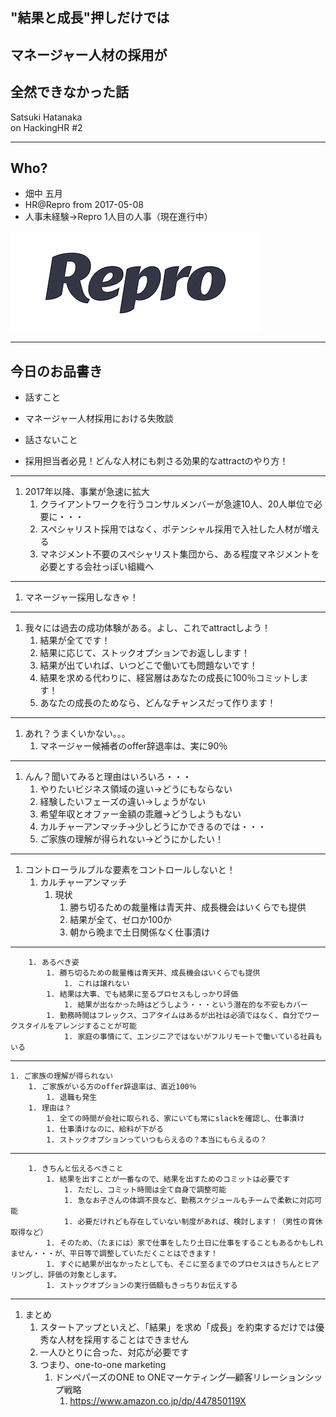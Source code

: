 ## "結果と成長"押しだけでは
## マネージャー人材の採用が
## 全然できなかった話


Satsuki Hatanaka<br>
on HackingHR #2

---

## Who?

- 畑中 五月
- HR@Repro from 2017-05-08
- 人事未経験→Repro 1人目の人事（現在進行中）

![](/assets/images/logo_repro.png)

---

## 今日のお品書き

- 話すこと
 - マネージャー人材採用における失敗談

- 話さないこと
 - 採用担当者必見！どんな人材にも刺さる効果的なattractのやり方！

---

1. 2017年以降、事業が急速に拡大
    1. クライアントワークを行うコンサルメンバーが急遽10人、20人単位で必要に・・・
    1. スペシャリスト採用ではなく、ポテンシャル採用で入社した人材が増える
    1. マネジメント不要のスペシャリスト集団から、ある程度マネジメントを必要とする会社っぽい組織へ
    
---

1. マネージャー採用しなきゃ！

---

1. 我々には過去の成功体験がある。よし、これでattractしよう！
    1. 結果が全てです！
    1. 結果に応じて、ストックオプションでお返しします！
    1. 結果が出ていれば、いつどこで働いても問題ないです！
    1. 結果を求める代わりに、経営層はあなたの成長に100％コミットします！
    1. あなたの成長のためなら、どんなチャンスだって作ります！
    
---

1. あれ？うまくいかない。。。
    1. マネージャー候補者のoffer辞退率は、実に90％

---
    
1. んん？聞いてみると理由はいろいろ・・・
    1. やりたいビジネス領域の違い→どうにもならない
    1. 経験したいフェーズの違い→しょうがない
    1. 希望年収とオファー金額の乖離→どうしようもない
    1. カルチャーアンマッチ→少しどうにかできるのでは・・・
    1. ご家族の理解が得られない→どうにかしたい！

---

1. コントローラルブルな要素をコントロールしないと！
    1. カルチャーアンマッチ
        1. 現状
            1. 勝ち切るための裁量権は青天井、成長機会はいくらでも提供
            1. 結果が全て、ゼロか100か
            1. 朝から晩まで土日関係なく仕事漬け

---
        1. あるべき姿
            1. 勝ち切るための裁量権は青天井、成長機会はいくらでも提供
                1. これは譲れない
            1. 結果は大事、でも結果に至るプロセスもしっかり評価
                1. 結果が出なかった時はどうしよう・・・という潜在的な不安もカバー
            1. 勤務時間はフレックス、コアタイムはあるが出社は必須ではなく、自分でワークスタイルをアレンジすることが可能
                1. 家庭の事情にて、エンジニアではないがフルリモートで働いている社員もいる

---
    1. ご家族の理解が得られない
        1. ご家族がいる方のoffer辞退率は、直近100％
            1. 退職も発生
        1. 理由は？
            1. 全ての時間が会社に取られる、家にいても常にslackを確認し、仕事漬け
            1. 仕事漬けなのに、給料が下がる
            1. ストックオプションっていつもらえるの？本当にもらえるの？
            
---            
        1. きちんと伝えるべきこと
            1. 結果を出すことが一番なので、結果を出すためのコミットは必要です
                1. ただし、コミット時間は全て自身で調整可能
                1. 急なお子さんの体調不良など、勤務スケジュールもチームで柔軟に対応可能
                1. 必要だけれども存在していない制度があれば、検討します！（男性の育休取得など）
            1. そのため、（たまには）家で仕事をしたり土日に仕事をすることもあるかもしれません・・・が、平日等で調整していただくことはできます！
            1. すぐに結果が出なかったとしても、そこに至るまでのプロセスはきちんとヒアリングし、評価の対象とします。
            1. ストックオプションの実行価額もきっちりお伝えする

---

1. まとめ
    1. スタートアップといえど、「結果」を求め「成長」を約束するだけでは優秀な人材を採用することはできません
    1. 一人ひとりに合った、対応が必要です
    1. つまり、one-to-one marketing
        1. ドンペパーズのONE to ONEマーケティング―顧客リレーションシップ戦略 
            1. https://www.amazon.co.jp/dp/447850119X
